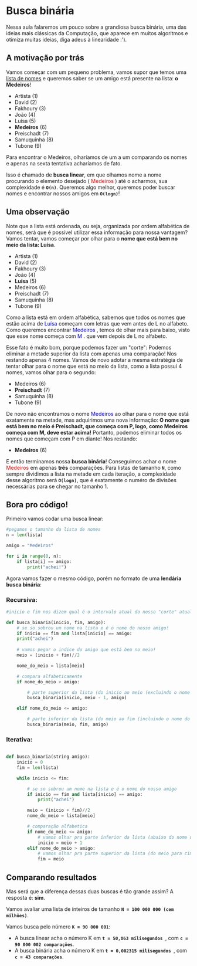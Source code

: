 # Busca binária

Nessa aula falaremos um pouco sobre a grandiosa busca binária, uma das ideias mais clássicas da Computação, que aparece em muitos algoritmos e otimiza muitas ideias, diga adeus à linearidade :').

## A motivação por trás

Vamos começar com um pequeno problema, vamos supor que temos uma <u>lista de nomes</u> e queremos saber se um amigo está presente na lista: **o Medeiros**!

- Artista (1)
- David (2)
- Fakhoury (3)
- João (4)
- Luísa (5)
- **Medeiros** (6)
- Preischadt (7)
- Samuquinha (8)
- Tubone (9)

Para encontrar o Medeiros, olharíamos de um a um comparando os nomes e apenas na sexta tentativa acharíamos de fato.

Isso é chamado de <b> busca linear</b>, em que olhamos nome a nome procurando o elemento desejado (<font color='red'> Medeiros</font> ) até o acharmos, sua complexidade é **`O(n)`**. Queremos algo melhor, queremos poder buscar nomes e encontrar nossos amigos em **`O(logn)`**!

## Uma observação

Note que a lista está ordenada, ou seja, organizada por ordem alfabética de nomes, será que é possível utilizar essa informação para nossa vantagem? Vamos tentar, vamos começar por olhar para o **nome que está bem no meio da lista: Luísa**.

- Artista (1)
- David (2)
- Fakhoury (3)
- João (4)
- **Luísa** (5)
- Medeiros (6)
- Preischadt (7)
- Samuquinha (8)
- Tubone (9)

Como a lista está em ordem alfabética, sabemos que todos os nomes que estão acima de <font color='blue'> Luísa </font> começam com letras que vem antes de L no alfabeto. Como queremos encontrar <font color='blue'> Medeiros </font>, temos de olhar mais para baixo, visto que esse nome começa com <font color='blue'> M </font>. que vem depois de L no alfabeto.

Esse fato é muito bom, porque podemos fazer um "corte": Podemos eliminar a metade superior da lista com apenas uma comparação! Nos restando apenas 4 nomes. Vamos de novo adotar a mesma estratégia de tentar olhar para o nome que está no meio da lista, como a lista possui 4 nomes, vamos olhar para o segundo:

- Medeiros (6)
- **Preischadt** (7)
- Samuquinha (8)
- Tubone (9)

De novo não encontramos o nome <font color='blue'> Medeiros </font> ao olhar para o nome que está exatamente na metade, mas adquirimos uma nova informação: **O nome que está bem no meio é Preischadt, que começa com P, logo, como Medeiros começa com M, deve estar acima!** Portanto, podemos eliminar todos os nomes que começam com P em diante! Nos restando:

- **Medeiros** (6)

E então terminamos nossa **busca binária**! Conseguimos achar o nome <font color='red'> Medeiros </font> em apenas **três** comparações. Para listas de tamanho **`N`**, como sempre dividimos a lista na metade em cada iteração, a complexidade desse algoritmo será **`O(logn)`**, que é exatamente o numéro de divisões necessárias para se chegar no tamanho 1.

## Bora pro código!

Primeiro vamos codar uma busca linear:
```py
#pegamos o tamanho da lista de nomes
n = len(lista)

amigo = "Medeiros"

for i in range(0, n):
    if lista[i] == amigo:
    	print("achei!")
```

Agora vamos fazer o mesmo código, porém no formato de uma **lendária busca binária**:

### Recursiva:
```py
#inicio e fim nos dizem qual é o intervalo atual do nosso "corte" atual da lista.

def busca_binaria(inicio, fim, amigo):
    # se so sobrou um nome na lista e é o nome do nosso amigo!
    if inicio == fim and lista[inicio] == amigo:
	print("achei")
    
    # vamos pegar o indice do amigo que está bem no meio!
    meio = (inicio + fim)//2

    nome_do_meio = lista[meio]

    # compara alfabeticamente
    if nome_do_meio > amigo:

        # parte superior da lista (do inicio ao meio (excluindo o nome do meio))
        busca_binaria(inicio, meio - 1, amigo)

    elif nome_do_meio <= amigo: 

        # parte inferior da lista (do meio ao fim (incluindo o nome do meio))
        busca_binaria(meio, fim, amigo)

```

### Iterativa:
```py

def busca_binaria(string amigo):
    inicio = 0
    fim = len(lista)

    while inicio <= fim:

        # se so sobrou um nome na lista e é o nome do nosso amigo
        if inicio == fim and lista[inicio] == amigo:
	        print("achei")

        meio = (inicio + fim)//2
        nome_do_meio = lista[meio]

        # comparação alfabetica
        if nome_do_meio <= amigo:
            # vamos olhar pra parte inferior da lista (abaixo do nome que esta no meio)
            inicio = meio + 1
        elif nome_do_meio > amigo:
            # vamos olhar pra parte superior da lista (do meio para cima)
            fim = meio
```

## Comparando resultados

Mas será que a diferença dessas duas buscas é tão grande assim? A resposta é: **sim**.

Vamos avaliar uma lista de inteiros de tamanho **`N = 100 000 000 (cem milhões)`**.

Vamos busca pelo número **`K = 90 000 001`**:

- A busca linear acha o número K em **`t = 50,863 milisegundos `**, com **`c = 90 000 002 comparações`**.
- A busca binária acha o número K em **`t = 0,002315 milisegundos `**, com **`c = 43 comparações`**.
